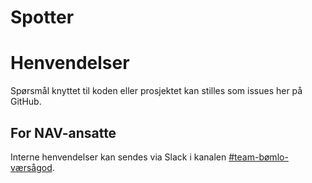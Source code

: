 # Spotter

# Henvendelser

Spørsmål knyttet til koden eller prosjektet kan stilles som issues her på GitHub.

## For NAV-ansatte

Interne henvendelser kan sendes via Slack i kanalen [#team-bømlo-værsågod](https://nav-it.slack.com/archives/C019637N90X).

